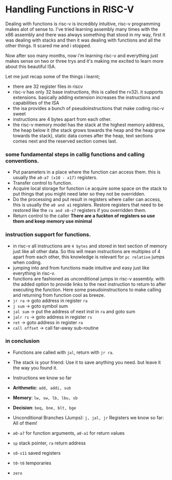 # Handling Functions in RISC-V
Dealing with functions is risc-v is incredibly intuitive, risc-v programming
makes alot of sense to. I've tried learning assembly many times with the
x86 assembly and there was always something that stood in my way, first
it was dealing with stacks and then it was dealing with functions and 
all the other things. It scared me and i stopped.

Now after soo many months, now i'm learning risc-v and everything just makes
sense on two or three trys and it's making me excited to learn more about this
beautiful ISA. 

Let me just recap some of the things i learnt;
- there are 32 register files in riscv
- risc-v has only 32 base instructions, this is called the rv32i. it supports
extensions. basically adding extension increases the instructions and capabilities of the ISA
- the isa provides a bunch of pseudoinstructions that make coding risc-v sweet
- instructions are 4 bytes apart from each other.
- the risc-v memory model has the stack at the highest memory address,
the heap below it (the stack grows towards the heap and the heap grow towards
the stack), static data comes after the heap, text sections comes next and
the reserved section comes last.

### some fundamental steps in callig functions and calling conventions.
- Put parameters in a place where the function can access them. this is usually
the `a0-a7 (x10 - x17)` registers.
- Transfer control to function.
- Acquire local storage for function i.e acquire some space on the stack to put
things that you might need later so they not be overridden.
- Do the processing and put result in registers where caller can access, this
is usually the `a0 and a1` registers. Restore registers that need to be restored
like the `ra and s0-s7` registers if you overridden them.
- Return control to the caller
__There are a fuckton of registers so use them and keep memory use minimal__

### instruction support for functions.
- in risc-v all instructions are `4 bytes` and stored in text section of memory
just like all other data. So this will mean instructions are multiples of 4 apart from each other, this knowledge is relevant for `pc relative` jumps when
coding.
- jumping into and from functions made intuitive and easy just like everything
in risc-v.
- functions are fashioned as unconditional jumps in risc-v assembly. with the
added option to provide links to the next instruction to return to after
executing the function.
Here some pseudoinstructions to make calling and returning from function cool
as breeze.
- `jr ra` -> goto address in register `ra`
- `j sum` -> goto symbol sum
- `jal sum` -> put the address of next inst in `ra` and goto sum
- `jalr rs` -> goto address in register `rs`
- `ret` -> goto address in register `ra`
- `call offset` -> call far-away sub-routine

### in conclusion
- Functions are called with `jal`, return with `jr ra`.
- The stack is your friend: Use	it to save anything you	need. but leave it the
way you found it.
- Instructions we know so far
- __Arithmetic__: `add, addi, sub`
- __Memory__: `lw, sw, lb, lbu, sb`
- __Decision__: `beq, bne, blt, bge`

- Unconditional	Branches (Jumps): `j, jal, jr`
Registers we know so far: All of them!
- `a0-a7` for function arguments, `a0-a1` for return values
- `sp` stack pointer, `ra` return address
- `s0-s11` saved registers
- `t0-t6` temporaries
- `zero`
